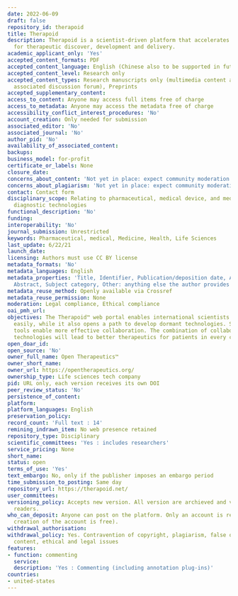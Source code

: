 ```yaml
---
date: 2022-06-09
draft: false
repository_id: therapoid
title: Therapoid
description: Therapoid is a scientist-driven platform that accelerates collaboration
  for therapeutic discover, development and delivery.
academic_applicant_only: 'Yes'
accepted_content_formats: PDF
accepted_content_language: English (Chinese also to be supported in future)
accepted_content_level: Research only
accepted_content_types: Research manuscripts only (multimedia content accepted in
  associated discussion forum), Preprints
accepted_supplementary_content:
access_to_content: Anyone may access full items free of charge
access_to_metadata: Anyone may access the metadata free of charge
accessibility_conflict_interest_procedures: 'No'
account_creation: Only needed for submission
associated_editor: 'No'
associated_journal: 'No'
author_pid: 'No'
availability_of_associated_content:
backups:
business_model: for-profit
certificate_or_labels: None
closure_date:
concerns_about_content: 'Not yet in place: expect community moderation via forum'
concerns_about_plagiarism: 'Not yet in place: expect community moderation via forum'
contact: Contact form
disciplinary_scope: Relating to pharmaceutical, medical device, and medical/health
  diagnostic technologies
functional_description: 'No'
funding:
interoperability: 'No'
journal_submission: Unrestricted
keywords: Pharmaceutical, medical, Medicine, Health, Life Sciences
last_update: 6/22/21
launch_date:
licensing: Authors must use CC BY license
metadata_formats: 'No'
metadata_languages: English
metadata_properties: 'Title, Identifier, Publication/deposition date, Author name(s),
  Abstract, Subject category, Other: anything else the author provides'
metadata_reuse_method: Openly available via Crossref
metadata_reuse_permission: None
moderation: Legal compliance, Ethical compliance
oai_pmh_url:
objectives: The Therapoid™ web portal enables international scientists to share research
  easily, while it also opens a path to develop dormant technologies. Simple to use
  tools enable more effective collaboration. The combination of collaboration and
  technologies will lead to better therapeutics for patients in every country.
open_doar_id:
open_source: 'No'
owner_full_name: Open Therapeutics™
owner_short_name:
owner_url: https://opentherapeutics.org/
ownership_type: Life sciences tech company
pid: URL only, each version receives its own DOI
peer_review_status: 'No'
persistence_of_content:
platform:
platform_languages: English
preservation_policy:
record_count: 'Full text : 14'
remining_indrawn_item: No web presence retained
repository_type: Disciplinary
scientific_committees: 'Yes : includes researchers'
service_pricing: None
short_name:
status: open
terms_of_use: 'Yes'
text_embargo: No, only if the publisher imposes an embargo period
time_submission_to_posting: Same day
repository_url: https://therapoid.net/
user_committees:
versioning_policy: Accepts new version. All version are archieved and visible for
  readers.
who_can_deposit: Anyone can post on the platform. Only an account is required ( The
  creation of the account is free).
withdrawal_authorisation:
withdrawal_policy: Yes. Contravention of copyright, plagiarism, false or inaccurate
  content, ethical and legal issues
features:
- function: commenting
  service:
  description: 'Yes : Commenting (including annotation plug-ins)'
countries:
- united-states
---
```



